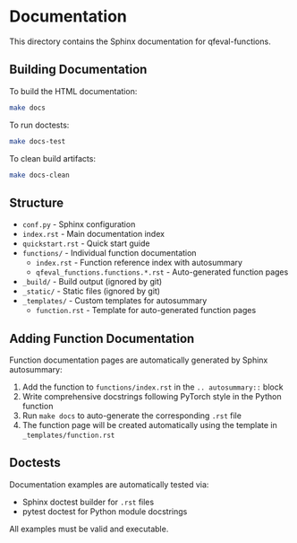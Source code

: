 # Documentation

This directory contains the Sphinx documentation for qfeval-functions.

## Building Documentation

To build the HTML documentation:
```bash
make docs
```

To run doctests:
```bash
make docs-test
```

To clean build artifacts:
```bash
make docs-clean
```

## Structure

- `conf.py` - Sphinx configuration
- `index.rst` - Main documentation index
- `quickstart.rst` - Quick start guide
- `functions/` - Individual function documentation
  - `index.rst` - Function reference index with autosummary
  - `qfeval_functions.functions.*.rst` - Auto-generated function pages
- `_build/` - Build output (ignored by git)
- `_static/` - Static files (ignored by git)
- `_templates/` - Custom templates for autosummary
  - `function.rst` - Template for auto-generated function pages

## Adding Function Documentation

Function documentation pages are automatically generated by Sphinx autosummary:

1. Add the function to `functions/index.rst` in the `.. autosummary::` block
2. Write comprehensive docstrings following PyTorch style in the Python function
3. Run `make docs` to auto-generate the corresponding `.rst` file
4. The function page will be created automatically using the template in `_templates/function.rst`

## Doctests

Documentation examples are automatically tested via:
- Sphinx doctest builder for `.rst` files
- pytest doctest for Python module docstrings

All examples must be valid and executable.